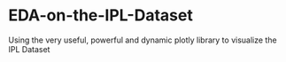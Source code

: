 # EDA-on-the-IPL-Dataset
Using the very useful, powerful and dynamic plotly library to visualize the IPL Dataset
